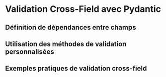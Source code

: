 # Validation Cross-Field avec Pydantic

## Définition de dépendances entre champs

## Utilisation des méthodes de validation personnalisées

## Exemples pratiques de validation cross-field

